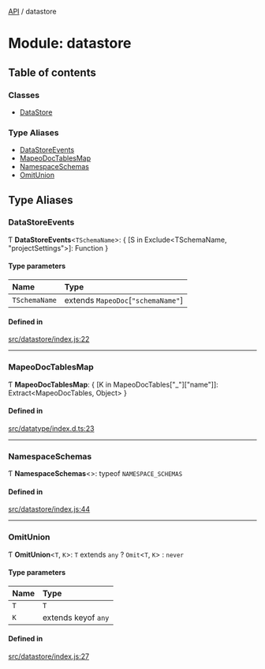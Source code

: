 [API](../README.md) / datastore

# Module: datastore

## Table of contents

### Classes

- [DataStore](../classes/datastore.DataStore.md)

### Type Aliases

- [DataStoreEvents](datastore.md#datastoreevents)
- [MapeoDocTablesMap](datastore.md#mapeodoctablesmap)
- [NamespaceSchemas](datastore.md#namespaceschemas)
- [OmitUnion](datastore.md#omitunion)

## Type Aliases

### DataStoreEvents

Ƭ **DataStoreEvents**\<`TSchemaName`\>: \{ [S in Exclude\<TSchemaName, "projectSettings"\>]: Function }

#### Type parameters

| Name | Type |
| :------ | :------ |
| `TSchemaName` | extends `MapeoDoc`[``"schemaName"``] |

#### Defined in

[src/datastore/index.js:22](https://github.com/digidem/mapeo-core-next/blob/53dc843a45bb963f7a880f5f7973107d5b1fb99c/src/datastore/index.js#L22)

___

### MapeoDocTablesMap

Ƭ **MapeoDocTablesMap**: \{ [K in MapeoDocTables["\_"]["name"]]: Extract\<MapeoDocTables, Object\> }

#### Defined in

[src/datatype/index.d.ts:23](https://github.com/digidem/mapeo-core-next/blob/53dc843a45bb963f7a880f5f7973107d5b1fb99c/src/datatype/index.d.ts#L23)

___

### NamespaceSchemas

Ƭ **NamespaceSchemas**\<\>: typeof `NAMESPACE_SCHEMAS`

#### Defined in

[src/datastore/index.js:44](https://github.com/digidem/mapeo-core-next/blob/53dc843a45bb963f7a880f5f7973107d5b1fb99c/src/datastore/index.js#L44)

___

### OmitUnion

Ƭ **OmitUnion**\<`T`, `K`\>: `T` extends `any` ? `Omit`\<`T`, `K`\> : `never`

#### Type parameters

| Name | Type |
| :------ | :------ |
| `T` | `T` |
| `K` | extends keyof `any` |

#### Defined in

[src/datastore/index.js:27](https://github.com/digidem/mapeo-core-next/blob/53dc843a45bb963f7a880f5f7973107d5b1fb99c/src/datastore/index.js#L27)
